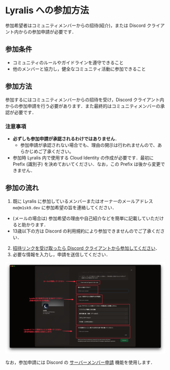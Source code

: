# Lyralis への参加方法

参加希望者はコミュニティメンバーからの招待(紹介)，または Discord クライアント内からの参加申請が必要です．

## 参加条件

- コミュニティのルールやガイドラインを遵守できること
- 他のメンバーと協力し，健全なコミュニティ活動に参加できること

## 参加方法

参加するにはコミュニティメンバーからの招待を受け，Discord クライアント内からの参加申請を行う必要があります．また最終的はコミュニティメンバーの承認が必要です．

### 注意事項

- **必ずしも参加申請が承認されるわけではありません**．
  - 参加申請が承認されない場合でも、理由の開示は行われませんので、あらかじめご了承ください。
- 参加時 Lyralis 内で使用する Cloud Identity の作成が必要です．最初に Prefix (識別子) を決めておいてください．なお，この Prefix は後から変更できません．

## 参加の流れ

1. 既に Lyralis に参加しているメンバーまたはオーナーのメールアドレス `me@m1sk9.dev` に参加希望の旨を連絡してください．
  - (メールの場合は) 参加希望の理由や自己紹介などを簡単に記載していただけると助かります．
  - 13歳以下の方は Discord の利用規約により参加できませんのでご了承ください．
2. [招待リンクを受け取ったら Discord クライアントから参加してください](https://support.discord.com/hc/ja/articles/360034842871)．
3. 必要な情報を入力し，申請を送信してください．

![](../public/join-apply.png)

なお，参加申請には Discord の [サーバーメンバー申請](https://support.discord.com/hc/ja/articles/29729107418519-%E3%82%B5%E3%83%BC%E3%83%90%E3%83%BC%E3%83%A1%E3%83%B3%E3%83%90%E3%83%BC%E7%94%B3%E8%AB%8B#h_01JK8ZT53MQA698MX4Z2H1X56X) 機能を使用します．
